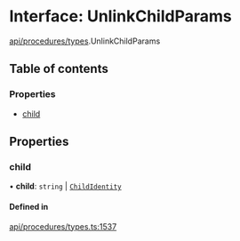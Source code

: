 # Interface: UnlinkChildParams

[api/procedures/types](../wiki/api.procedures.types).UnlinkChildParams

## Table of contents

### Properties

- [child](../wiki/api.procedures.types.UnlinkChildParams#child)

## Properties

### child

• **child**: `string` \| [`ChildIdentity`](../wiki/api.entities.Identity.ChildIdentity.ChildIdentity)

#### Defined in

[api/procedures/types.ts:1537](https://github.com/PolymeshAssociation/polymesh-sdk/blob/fe2e6dd1/src/api/procedures/types.ts#L1537)
